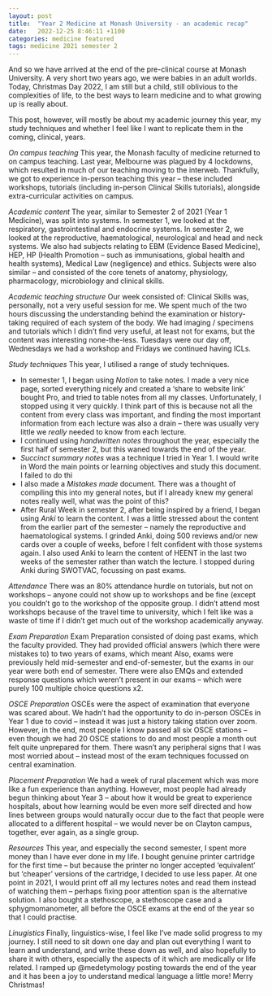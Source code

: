 ```yaml
---
layout: post
title:  "Year 2 Medicine at Monash University - an academic recap"
date:   2022-12-25 8:46:11 +1100
categories: medicine featured
tags: medicine 2021 semester 2
---
```

And so we have arrived at the end of the pre-clinical course at Monash University. A very short two years ago, we were babies in an adult worlds. Today, Christmas Day 2022, I am still but a child, still oblivious to the complexities of life, to the best ways to learn medicine and to what growing up is really about.

This post, however, will mostly be about my academic journey this year, my study techniques and whether I feel like I want to replicate them in the coming, clinical, years.

*On campus teaching*
This year, the Monash faculty of medicine returned to on campus teaching. Last year, Melbourne was plagued by 4 lockdowns, which resulted in much of our teaching moving to the interweb. Thankfully, we got to experience in-person teaching this year – these included workshops, tutorials (including in-person Clinical Skills tutorials), alongside extra-curricular activities on campus.

*Academic content*
The year, similar to Semester 2 of 2021 (Year 1 Medicine), was split into systems. In semester 1, we looked at the respiratory, gastrointestinal and endocrine systems. In semester 2, we looked at the reproductive, haematological, neurological and head and neck systems. We also had subjects relating to EBM (Evidence Based Medicine), HEP, HP (Health Promotion – such as immunisations, global health and health systems), Medical Law (negligence) and ethics.
Subjects were also similar – and consisted of the core tenets of anatomy, physiology, pharmacology, microbiology and clinical skills. 

*Academic teaching structure*
Our week consisted of: 
Clinical Skills was, personally, not a very useful session for me. We spent much of the two hours discussing the understanding behind the examination or history-taking required of each system of the body. We had imaging / specimens and tutorials which I didn’t find very useful, at least not for exams, but the content was interesting none-the-less. Tuesdays were our day off, Wednesdays we had a workshop and Fridays we continued having ICLs.

*Study techniques*
This year, I utilised a range of study techniques.
-	In semester 1, I began using *Notion* to take notes. I made a very nice page, sorted everything nicely and created a ‘share to website link’ bought Pro, and tried to table notes from all my classes. Unfortunately, I stopped using it very quickly. I think part of this is because not all the content from every class was important, and finding the most important information from each lecture was also a drain – there was usually very little we _really_ needed to know from each lecture.
-	I continued using *handwritten notes* throughout the year, especially the first half of semester 2, but this waned towards the end of the year.
-	*Succinct summary notes* was a technique I tried in Year 1. I would write in Word the main points or learning objectives and study this document. I failed to do thi
-	I also made a *Mistakes made* document. There was a thought of compiling this into my general notes, but if I already knew my general notes really well, what was the point of this? 
-	After Rural Week in semester 2, after being inspired by a friend, I began using *Anki* to learn the content. I was a little stressed about the content from the earlier part of the semester – namely the reproductive and haematological systems. I grinded Anki, doing 500 reviews and/or new cards over a couple of weeks, before I felt confident with those systems again. I also used Anki to learn the content of HEENT in the last two weeks of the semester rather than watch the lecture. I stopped during Anki during SWOTVAC, focussing on past exams.

*Attendance*
There was an 80% attendance hurdle on tutorials, but not on workshops – anyone could not show up to workshops and be fine (except you couldn’t go to the workshop of the opposite group.
I didn’t attend most workshops because of the travel time to university, which I felt like was a waste of time if I didn’t get much out of the workshop academically anyway.

*Exam Preparation*
Exam Preparation consisted of doing past exams, which the faculty provided. They had provided official answers (which there were mistakes to) to two years of exams, which meant
Also, exams were previously held mid-semester and end-of-semester, but the exams in our year were both end of semester. There were also EMQs and extended response questions which weren’t present in our exams – which were purely 100 multiple choice questions x2.

*OSCE Preparation*
OSCEs were the aspect of examination that everyone was scared about. We hadn’t had the opportunity to do in-person OSCEs in Year 1 due to covid – instead it was just a history taking station over zoom. However, in the end, most people I know passed all six OSCE stations – even though we had 20 OSCE stations to do and most people a month out felt quite unprepared for them. There wasn’t any peripheral signs that I was most worried about – instead most of the exam techniques focussed on central examination.

*Placement Preparation*
We had a week of rural placement which was more like a fun experience than anything. However, most people had already begun thinking about Year 3 – about how it would be great to experience hospitals, about how learning would be even more self directed and how lines between groups would naturally occur due to the fact that people were allocated to a different hospital – we would never be on Clayton campus, together, ever again, as a single group.

*Resources*
This year, and especially the second semester, I spent more money than I have ever done in my life. I bought genuine printer cartridge for the first time – but because the printer no longer accepted  ‘equivalent’ but ‘cheaper’ versions of the cartridge, I decided to use less paper. At one point in 2021, I would print off all my lectures notes and read them instead of watching them – perhaps fixing poor attention span is the alternative solution.
I also bought a stethoscope, a stethoscope case and a sphygmomanometer, all before the OSCE exams at the end of the year so that I could practise.

*Linugistics*
Finally, linguistics-wise, I feel like I’ve made solid progress to my journey. I still need to sit down one day and plan out everything I want to learn and understand, and write these down as well, and also hopefully to share it with others, especially the aspects of it which are medically or life related. I ramped up @medetymology posting towards the end of the year and it has been a joy to understand medical language a little more!
Merry Christmas!
